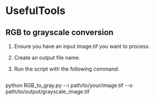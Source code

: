 # UsefulTools

## RGB to grayscale conversion

1. Ensure you have an input image.tif you want to process.
2. Create an output file name.
3. Run the script with the following command:
   
   ``` bash
python RGB_to_gray.py --i path/to/your/image.tif --o path/to/output/grayscale_image.tif
```
